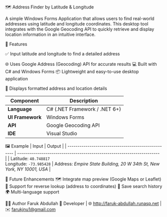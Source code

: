 🗺️ Address Finder by Latitude & Longitude

A simple Windows Forms Application that allows users to find real-world addresses using latitude and longitude coordinates.
This desktop tool integrates with the Google Geocoding API to quickly retrieve and display location information in an intuitive interface.

🚀 Features

✅ Input latitude and longitude to find a detailed address

🌐 Uses Google Address (Geocoding) API for accurate results
💻 Built with C# and Windows Forms
📦 Lightweight and easy-to-use desktop application

🧭 Displays formatted address and location details

| Component        | Description                   |
| ---------------- | ----------------------------- |
| **Language**     | C# (.NET Framework / .NET 6+) |
| **UI Framework** | Windows Forms                 |
| **API**          | Google Geocoding API          |
| **IDE**          | Visual Studio                 |

🖼️ Example
| Input                                               | Output                                                                  |
| --------------------------------------------------- | ----------------------------------------------------------------------- |
| Latitude: `40.748817`  <br> Longitude: `-73.985428` | Address: *Empire State Building, 20 W 34th St, New York, NY 10001, USA* |

🧠 Future Enhancements
🗺️ Integrate map preview (Google Maps or Leaflet)
📍 Support for reverse lookup (address to coordinates)
💾 Save search history
🌍 Multi-language support

👨‍💻 Author
Faruk Abdullah
💼 Developer | 🌐 http://faruk-abdullah.runasp.net
 | ✉️ farukjnu1@gmail.com
